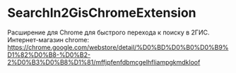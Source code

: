 # SearchIn2GisChromeExtension
Расширение для Chrome для быстрого перехода к поиску в 2ГИС.
Интернет-магазин chrome: https://chrome.google.com/webstore/detail/%D0%BD%D0%B0%D0%B9%D1%82%D0%B8-%D0%B2-2%D0%B3%D0%B8%D1%81/mffjpfenfdbmcgelhfliampgkmdkloof
